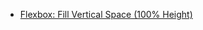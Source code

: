 * [Flexbox: Fill Vertical Space (100% Height)](/articles/Flexbox%253A%20Fill%20Vertical%20Space%20%28100%25%20Height%29.md)
